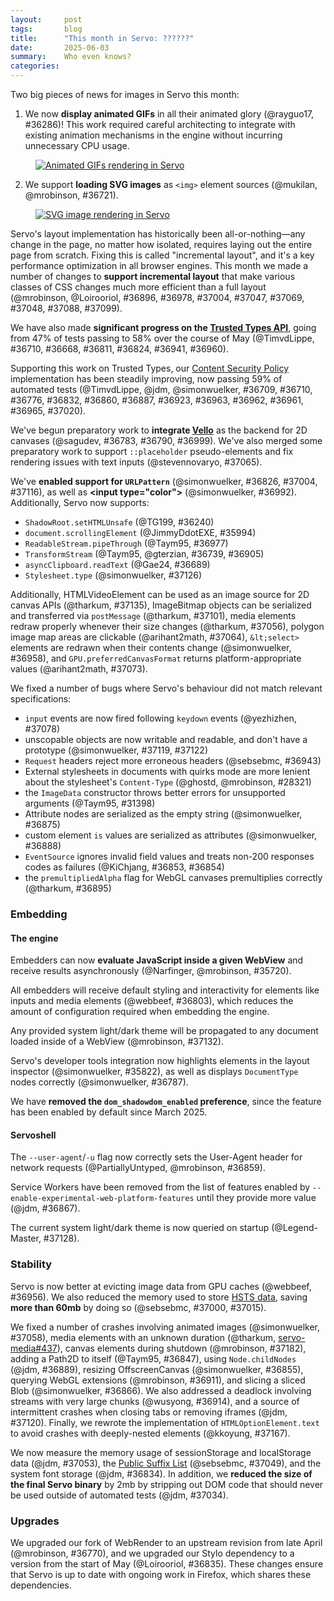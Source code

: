 ```yaml
---
layout:     post
tags:       blog
title:      "This month in Servo: ??????"
date:       2025-06-03
summary:    Who even knows?
categories:
---
```



Two big pieces of news for images in Servo this month:

1. We now **display animated GIFs** in all their animated glory (@rayguo17, #36286)!
This work required careful architecting to integrate with existing animation mechanisms in the engine without incurring unnecessary CPU usage.

<figure><a href="{{ '/img/blog/2025-06-servo-gif.gif' | url }}"><img alt="Animated GIFs rendering in Servo" src="{{ '/img/blog/2025-06-servo-gif.gif' | url }}"></a></figure>

2. We support **loading SVG images** as `<img>` element sources (@mukilan, @mrobinson, #36721).

<figure><a href="{{ '/img/blog/2025-06-servo-svg.png' | url }}"><img alt="SVG image rendering in Servo" src="{{ '/img/blog/2025-06-servo-svg.png' | url }}"></a></figure>

Servo's layout implementation has historically been all-or-nothing—any change in the page, no matter how isolated, requires laying out the entire page from scratch. Fixing this is called "incremental layout", and it's a key performance optimization in all browser engines. This month we made a number of changes to **support incremental layout** that make various classes of CSS changes much more efficient than a full layout (@mrobinson, @Loirooriol, #36896, #36978, #37004, #37047, #37069, #37048, #37088, #37099).

We have also made **significant progress on the [Trusted Types API](https://developer.mozilla.org/en-US/docs/Web/API/Trusted_Types_API)**, going from 47% of tests passing to 58% over the course of May (@TimvdLippe, #36710, #36668, #36811, #36824, #36941, #36960).

Supporting this work on Trusted Types, our [Content Security Policy](https://developer.mozilla.org/en-US/docs/Web/HTTP/Guides/CSP) implementation has been steadily improving, now passing 59% of automated tests (@TimvdLippe, @jdm, @simonwuelker, #36709, #36710, #36776, #36832, #36860, #36887, #36923, #36963, #36962, #36961, #36965, #37020).

We've begun preparatory work to **integrate [Vello](https://github.com/linebender/vello)** as the backend for 2D canvases (@sagudev, #36783, #36790, #36999). We've also merged some preparatory work to support `::placeholder` pseudo-elements and fix rendering issues with text inputs (@stevennovaryo, #37065).

We've **enabled support for `URLPattern`** (@simonwuelker, #36826, #37004, #37116), as well as **&lt;input type="color">** (@simonwuelker, #36992).
Additionally, Servo now supports:
* `ShadowRoot.setHTMLUnsafe` (@TG199, #36240)
* `document.scrollingElement` (@JimmyDdotEXE, #35994)
* `ReadableStream.pipeThrough` (@Taym95, #36977)
* `TransformStream` (@Taym95, @gterzian, #36739, #36905)
* `asyncClipboard.readText` (@Gae24, #36689)
* `Stylesheet.type` (@simonwuelker, #37126)

Additionally, HTMLVideoElement can be used as an image source for 2D canvas APIs (@tharkum, #37135), ImageBitmap objects can be serialized and transferred via `postMessage` (@tharkum, #37101), media elements redraw properly whenever their size changes (@tharkum, #37056), polygon image map areas are clickable (@arihant2math, #37064), `&lt;select>` elements are redrawn when their contents change (@simonwuelker, #36958), and `GPU.preferredCanvasFormat` returns platform-appropriate values (@arihant2math, #37073).

We fixed a number of bugs where Servo's behaviour did not match relevant specifications:
* `input` events are now fired following `keydown` events (@yezhizhen, #37078)
* unscopable objects are now writable and readable, and don't have a prototype (@simonwuelker, #37119, #37122)
* `Request` headers reject more erroneous headers (@sebsebmc, #36943)
* External stylesheets in documents with quirks mode are more lenient about the stylesheet's `Content-Type` (@ghostd, @mrobinson, #28321)
* the `ImageData` constructor throws better errors for unsupported arguments (@Taym95, #31398)
* Attribute nodes are serialized as the empty string (@simonwuelker, #36875)
* custom element `is` values are serialized as attributes (@simonwuelker, #36888)
* `EventSource` ignores invalid field values and treats non-200 responses codes as failures (@KiChjang, #36853, #36854)
* the `premultipliedAlpha` flag for WebGL canvases premultiplies correctly (@tharkum, #36895)

### Embedding

#### The engine

Embedders can now **evaluate JavaScript inside a given WebView** and receive results asynchronously (@Narfinger, @mrobinson, #35720).

All embedders will receive default styling and interactivity for elements like inputs and media elements (@webbeef, #36803), which reduces the amount of configuration required when embedding the engine.

Any provided system light/dark theme will be propagated to any document loaded inside of a WebView (@mrobinson, #37132).

Servo's developer tools integration now highlights elements in the layout inspector (@simonwuelker, #35822), as well as displays `DocumentType` nodes correctly (@simonwuelker, #36787).

We have **removed the `dom_shadowdom_enabled` preference**, since the feature has been enabled by default since March 2025.

#### Servoshell

The `--user-agent`/`-u` flag now correctly sets the User-Agent header for network requests (@PartiallyUntyped, @mrobinson, #36859).

Service Workers have been removed from the list of features enabled by `--enable-experimental-web-platform-features` until they provide more value (@jdm, #36867).

The current system light/dark theme is now queried on startup (@Legend-Master, #37128).


### Stability

Servo is now better at evicting image data from GPU caches (@webbeef, #36956).
We also reduced the memory used to store [HSTS data](https://developer.mozilla.org/en-US/docs/Glossary/HSTS), saving **more than 60mb** by doing so (@sebsebmc, #37000, #37015).

We fixed a number of crashes involving animated images (@simonwuelker, #37058), media elements with an unknown duration (@tharkum, [servo-media#437](https://github.com/servo/media/pull/437)), canvas elements during shutdown (@mrobinson, #37182), adding a Path2D to itself (@Taym95, #36847), using `Node.childNodes` (@jdm, #36889), resizing OffscreenCanvas (@simonwuelker, #36855), querying WebGL extensions (@mrobinson, #36911), and slicing a sliced Blob (@simonwuelker, #36866).
We also addressed a deadlock involving streams with very large chunks (@wusyong, #36914), and a source of intermittent crashes when closing tabs or removing iframes (@jdm, #37120).
Finally, we rewrote the implementation of `HTMLOptionElement.text` to avoid crashes with deeply-nested elements (@kkoyung, #37167).

We now measure the memory usage of sessionStorage and localStorage data (@jdm, #37053), the [Public Suffix List](https://en.wikipedia.org/wiki/Public_Suffix_List) (@sebsebmc, #37049), and the system font storage (@jdm, #36834).
In addition, we **reduced the size of the final Servo binary** by 2mb by stripping out DOM code that should never be used outside of automated tests (@jdm, #37034).

### Upgrades

We upgraded our fork of WebRender to an upstream revision from late April (@mrobinson, #36770), and we upgraded our Stylo dependency to a version from the start of May (@Loirooriol, #36835).
These changes ensure that Servo is up to date with ongoing work in Firefox, which shares these dependencies.

<!--
- devex
    - https://github.com/servo/servo/pull/32836	(@jschwe, #32836)	bootstrap: Add `winget` fallback (#32836)
      devex
- layout
    - https://github.com/servo/servo/pull/36703	(@mrobinson, #36703)	script: Clamp table spans according to the HTML specification      (#36703)
      layout
    - https://github.com/servo/servo/pull/36795	(@mrobinson, #36795)	layout: Simplify `PositioningContext` by having it hold a single `Vec` (#36795)
      layout
    - https://github.com/servo/servo/pull/36749	(@Loirooriol, #36749)	layout: Let individual transform properties establish a stacking context (#36749)
      layout
    - https://github.com/servo/servo/pull/36876	(@mrobinson, @Loirooriol, #36876)	layout: Use `ServoLayoutNode` directly instead of a generic `impl` (#36876)
      layout
    - https://github.com/servo/servo/pull/36917	(@mrobinson, @Loirooriol, #36917)	layout: Resolve canvas background properties during painting (#36917)
      layout
    - https://github.com/servo/servo/pull/36993	(@stevennovaryo, @Loirooriol, #36993)	layout: Propagate specified info for flex item (#36993)
      layout
    - https://github.com/servo/servo/pull/36980	(@Loirooriol, #36980)	layout: Inform child layout about final block size (#36980)
      layout
    - https://github.com/servo/servo/pull/37024	(@Loirooriol, #37024)	layout: Fix `align-content` on stretched row flex containers (#37024)
      layout
    - https://github.com/servo/servo/pull/37029	(@mrobinson, #37029)	fonts: Fix calculation of font underline thickness on macOS (#37029)
      layout
    - https://github.com/servo/servo/pull/37011	(@Loirooriol, #37011)	layout: Fix min-content inline size of multi-line row flex container (#37011)
      layout
    - https://github.com/servo/servo/pull/37079	(@mrobinson, #37079)	layout: Support `wavy` and `double` for `text-decoration-line` (#37079)
      layout
    - https://github.com/servo/servo/pull/37097	(@mrobinson, #37097)	layout: Use the viewport size as the `background-attachment: fixed` positioning area (#37097)
      layout
    - https://github.com/servo/servo/pull/37147	(@Loirooriol, #37147)	layout: Fix logic for transforms with non-invertible matrix (#37147)
      layout
- ohos
    - https://github.com/servo/servo/pull/36915	(@PartiallyUntyped, @jschwe, #36915)	[OH] Provide correct geometry offset and fix available screen dimensions (#36915)
      ohos
- stability
    - https://github.com/servo/servo/pull/36808	(@mrobinson, #36808)	script: Unconditionally send exit message during pipeline shutdown (#36808)
      stability
    - https://github.com/servo/servo/pull/36955	(@webbeef, #36955)	Prevent overflow in intersection observer area evaluation (#36955)
      stability
    - https://github.com/servo/servo/pull/36873	(@jschwe, #36873)	Extend --with-asan to support C/C++ code (#36873)
      stability
    - https://github.com/servo/servo/pull/36957	(@yezhizhen, #36957)	Remove duplicate click event in `simulate_mouse_click` (#36957)
      stability
    - https://github.com/servo/servo/pull/36974	(@mrobinson, #36974)	compositor: Batch all pending scroll event updates into a single transaction (#36974)
      stability
    - https://github.com/servo/servo/pull/37136	(@willypuzzle, #37136)	[#26488] Moved Droppable code into a separate struct for CanvasRenderingContext2D (#37136)
      stability
- testing
    - https://github.com/servo/servo/pull/36791	(@mrobinson, #36791)	libservo: Add a basic `WebView` API test (#36791)
      testing
    - https://github.com/servo/servo/pull/36878	(@Narfinger, #36878)	Added a new workflow that benchmarks simple startup and loading of servo.org on HarmonyOS. (#36878)
      testing
- webdriver
    - https://github.com/servo/servo/pull/36871	(@longvatrong111, #36871)	Set proper button value in WebDriver - ElementClick command (#36871)
      webdriver
    - https://github.com/servo/servo/pull/36744	(@kenzieradityatirtarahardja18@gmail.com, @kenzieradityatirtarahardja.18@gmail.com, #36744)	Implement wheel action in webdriver (#36744)
      webdriver
    - https://github.com/servo/servo/pull/36673	(@jdm, #36673)	Improve some webdriver conformance tests results (#36673)
      webdriver
    - https://github.com/servo/servo/pull/36908	(@yezhizhen, #36908)	rework webdriver deserialization to avoid false-positive cycle error (#36908)
      webdriver
    - https://github.com/servo/servo/pull/36985	(@kenzieradityatirtarahardja18@gmail.com, @kenzieradityatirtarahardja.18@gmail.com, #36985)	Fix origin relative coordinate for wheel scroll and refactoring (#36985)
      webdriver
    - https://github.com/servo/servo/pull/37010	(@yezhizhen, #37010)	Fix `WebDriverSession::input_cancel_list` related logic (#37010)
      webdriver
    - https://github.com/servo/servo/pull/36932	(@longvatrong111, @mrobinson, #36932)	Synchronize `dispatch_actions` in WebDriver (#36932)
      webdriver
    - https://github.com/servo/servo/pull/37081	(@yezhizhen, #37081)	Remove accidentally re-added logic to `WebDriverSession::input_cancel_list` (#37081)
      webdriver
-->

<style>
    ._correction {
        max-width: 33em;
        margin: 1em auto;
        border-bottom: 1px solid;
        padding-bottom: 1em;
    }
    ._note {
        margin: 1em 1em;
        border-left: 1px solid;
        padding-left: 1em;
        opacity: 0.75;
    }
</style>